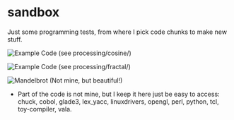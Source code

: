 # sandbox
Just some programming tests, from where I pick code chunks to make new stuff.

![Example Code](https://raw.githubusercontent.com/rodolfoap/sandbox/master/processing/cosine/curve.jpg)
(see processing/cosine/)

![Example Code](https://raw.githubusercontent.com/rodolfoap/sandbox/master/processing/fractal/fractal.png)
(see processing/fractal/)

![Mandelbrot](https://raw.githubusercontent.com/rodolfoap/toolbox/master/processing/fractal/mandelbrot.jpg)
(Not mine, but beautiful!)

* Part of the code is not mine, but I keep it here just be easy to access: chuck, cobol, glade3, lex_yacc, linuxdrivers, opengl, perl, python, tcl, toy-compiler, vala.
